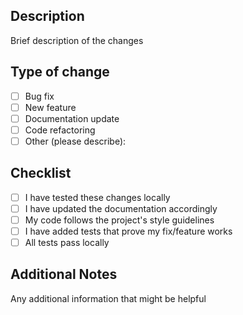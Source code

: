 ## Description
Brief description of the changes

## Type of change
- [ ] Bug fix
- [ ] New feature
- [ ] Documentation update
- [ ] Code refactoring
- [ ] Other (please describe):

## Checklist
- [ ] I have tested these changes locally
- [ ] I have updated the documentation accordingly
- [ ] My code follows the project's style guidelines
- [ ] I have added tests that prove my fix/feature works
- [ ] All tests pass locally

## Additional Notes
Any additional information that might be helpful
